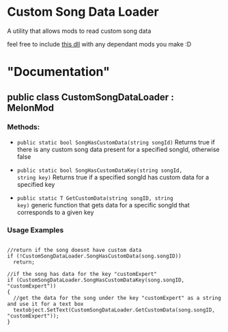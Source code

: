 # Custom Song Data Loader
 A utility that allows mods to read custom song data
 
 feel free to include [this dll](https://github.com/MeepsKitten/CustomSongDataLoader/releases/latest) with any dependant mods you make :D
 

# "Documentation"
## public class CustomSongDataLoader : MelonMod
### Methods:
* <code>public static bool SongHasCustomData(string songId)</code>
Returns true if there is any custom song data present for a specified songId, otherwise false

* <code>public static bool SongHasCustomDataKey(string songId, string key)</code>
Returns true if a specified songId has custom data for a specified key

* <code>public static T GetCustomData<T>(string songID, string key)</code>
 generic function that gets data for a specific songId that corresponds to a given key


### Usage Examples
<pre><code>
//return if the song doesnt have custom data
if (!CustomSongDataLoader.SongHasCustomData(song.songID))
  return;

//if the song has data for the key "customExpert"
if (CustomSongDataLoader.SongHasCustomDataKey(song.songID, "customExpert"))
{
  //get the data for the song under the key "customExpert" as a string and use it for a text box
  textobject.SetText(CustomSongDataLoader.GetCustomData<string>(song.songID, "customExpert"));
}
</code></pre>
